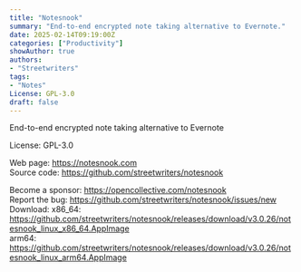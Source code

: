 ```yaml
---
title: "Notesnook"
summary: "End-to-end encrypted note taking alternative to Evernote."
date: 2025-02-14T09:19:00Z
categories: ["Productivity"]
showAuthor: true
authors:
- "Streetwriters"
tags:
- "Notes"
License: GPL-3.0
draft: false
---
```


End-to-end encrypted note taking alternative to Evernote

License: GPL-3.0

Web page: <https://notesnook.com>  
Source code: <https://github.com/streetwriters/notesnook>

Become a sponsor: <https://opencollective.com/notesnook>  
Report the bug: <https://github.com/streetwriters/notesnook/issues/new>  
Download:   x86_64: <https://github.com/streetwriters/notesnook/releases/download/v3.0.26/notesnook_linux_x86_64.AppImage>  
            arm64:  <https://github.com/streetwriters/notesnook/releases/download/v3.0.26/notesnook_linux_arm64.AppImage>
